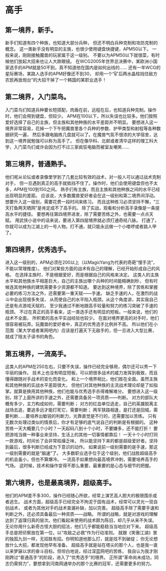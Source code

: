 # 高手

## 第一境界，新手。
新手们知道有四个种族，也知道大部分兵种，
但还不明白兵种克制和攻防克制的概念。
这一类新手没有明显的主族，也很少使用键盘快捷键，APM50以下。
一般来说，刚刚接触魔兽的玩家属于这一级别。
不要以为APM50以下就很菜，有时候他们放起大招来也让人大跌眼镜。
在WCG2005年世界总决赛中，某欧洲小国家选手的APM就是50不到，真不知道他在国内是如何出线的……
还有一年WCG的星际赛场，某路人选手的APM好像还不到30，
却用一个“矿后两水晶柱挡住敌方农民再放炮台”的大招干掉了一个韩国的某职业选手！

## 第二境界，入门菜鸟。
入门菜鸟们知道兵种要长短搭配，肉盾在前，远程在后，也知道兵种克制。操作时，他们会用到键盘，但较少。
APM在100以下，所以失误也比较多。他们按照爱好选择了自己的主族，但主族和其他种族的水平差距并不明显。
要想进入这一境界非常容易，花掉一个下午把魔兽里各个兵种的参数、护甲类型和射程等各种数据研究一遍，
然后多跟电脑练几盘就可以了。在魔兽气氛不很浓的大学宿舍，达到这一境界就勉强可以称为高手了。
但在像华科、北邮或者清华这样的理工科大学，入门菜鸟们或许会因为打不过三家疯狂电脑而被室友嘲笑……

## 第三境界，普通熟手。
他们呢从论坛或者录像里学到了几套比较有效的战术，对一般人可以通过战术克制对手，
但一旦遇到真正的高手就抵挡不住了。操作时，他们会使用键盘但也不太多，APM在100到150之间。
熟手们有主族，而且主族和其他种族之间的水平已经出现明显的差距。
应该说，大多数魔兽爱好者会在这一级别和第二境界间浮动。想要升入这一级别，需要花费一段时间来练习。
而且这种练习必须坚持不懈，“三天打鱼两天晒网”是肯定成不了高手的。
除了实战，观看和分析高手录像是一条提高水平的捷径。
要想再往第四境界进发，除了需要苦练之外，也需要一点点天赋。
用武侠小说中的话来说，要进入第四层境界就必须打通奇经八脉。
打通了，你就可以成为江湖上的一号人物。打不通，就只能永远做一个小喽啰或者路人甲了。

## 第四境界，优秀选手。
进入这一级别的，APM必须在200以上（以MagicYang为代表的奇葩“慢手流”，不能以常理推度）。
他们对某些方面的战术有自己的理解，已经开始形成自己的风格。
在选择主族时，不是根据爱好，而是根据自己的风格来决定。
这类人的主族水平和其他族水平相差巨大，自己的主族出哪个兵种的时间能精确到秒，
但有时候连其他种族的建筑需要多少资源都不知道。
要达到这种境界，除了苦练和掌握必要的练习方法之外，还需要第一重天赋——手速。
缺乏手速的人，在激烈的战斗中会出现很多失误，
从而使自己的水平陷入瓶颈。从这个角度讲，其实我自己还是有点游戏天赋的，
至少我通过不断地跟高手较量和努力的练习突破了手速的瓶颈。
不过在真正的高手看来，这一类选手还有明显的短板。一般来说，他们的战术不全面，
所积累的高水平实战经验也较少。
在面对境界更高的对手时，他们很容易被玩弄。玩魔兽的爱好者中，真正的优秀选手比例并不高。
所以他们在小范围（某大学或者某网吧内）应该是打遍天下无敌手的，但一旦进入大型比赛，
就成了陪太子读书的角色。

## 第五境界，一流高手。
这类人的APM在250左右，只要不失误，操作已经完全够用，偶尔还可以秀一下华丽的操作。
技术上也没有明显短板，可以把很多战术的威力发挥到极致，而且懂得跟随对手战术的变化而变化。
和上一个境界相比，他们胜在全面。虽然主族和其他种族的实战水平差距很大，
但他们对其他种族的主流战术理论却是了如指掌。就算是换用其他种族，他们也能与优秀选手杀得难解难分。
要想进入这一级别，除了上面所讲的手速之外，还需要具备另一项资质——判断。
对方的部队大概有多少，主力构成如何，需要判断；
对方的红血单位逃走，自己的英雄脱离主战场去追，要追多远才能打死它，需要判断；
两军狭路相逢，是打还是回城，需要判断……要培养出敏锐的判断力，光靠直觉是不行的，还需要加以苦练。
只有无数次处理过类似的情景后，你才有足够的底气说自己的判断是有根据的。
这种苦练一天大概要几个小时？一天起码八到十个小时，不要嫌多，还不能打折！
要把游戏当做一种事业来坚持，生活上的其他一切事情都靠后！
一天十个小时打同一款游戏，时间长了会非常枯燥乏味，
所以能坚持下来的都是超级爱好者。坚持到最后，很多判断已经成为下意识的动作。
如果说前一级别需要的是手速，那这一级别需要的就是“脑速”了。
大多数职业选手位于这个级别，他们战胜超级高手的机会虽小，但也不算爆冷。
一流高手如果想向最高境界冲刺，需要培养高手的气场。
这时候，技术和操作变得不那么重要，最重要的是心态与细节的把握。

## 第六境界，也是最高境界，超级高手。
他们的APM差不多300，操作已经随心所欲，经常上演艺高人胆大的极限围杀或者逃生。
战术方面，超级高手已经完全不拘泥于固有战术，经常可以灵光一现自创战术，
或者为其他对手的战术查漏补缺，加以完善。
超级高手除了需要手速和判断之外，还必须具备最后一种资质——战略。
所谓的战略，就是对游戏的理解达到了返璞归真的层次。他们看起来使用的战术颇为陈旧，却几乎从来不失误。
无论你用什么新奇古怪大胆的招法，他们几乎都能稳稳当当地应对下来。
超级高手总是把侦察放在第一位，以“攻敌之必救”作为行动准则。
就跟《笑傲江湖》里的独孤九剑一样，无招胜有招。你明知道他那么打，就是找不到破绽；
你无论想放什么大招，都发现他早有准备。
超级高手就是站在塔尖的那个人，也是我一直以来梦寐以求的奋斗目标。但坦白地说，经过深蓝网吧的苦练，
我自认为我才刚刚跨过“普通高手”的阶段，进入了“优秀选手”的境界。
正所谓“革命尚未成功，同志仍需努力”，要想拿到河南网通举办的那个比赛的冠军，还需要更多的努力。

